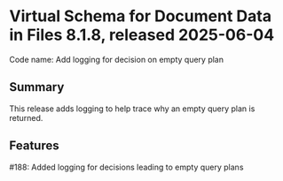 # Virtual Schema for Document Data in Files 8.1.8, released 2025-06-04

Code name: Add logging for decision on empty query plan

## Summary

This release adds logging to help trace why an empty query plan is returned.

## Features

#188: Added logging for decisions leading to empty query plans